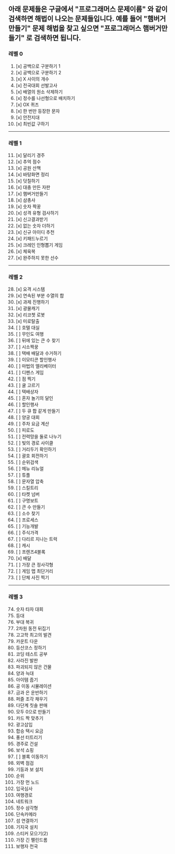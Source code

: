 아래 문제들은 구글에서 "프로그래머스 문제이름" 와 같이 검색하면 해법이 나오는 문제들입니다. 
예를 들어 "햄버거만들기" 문제 해법을 찾고 싶으면 "프로그래머스 햄버거만들기" 로 검색하면 됩니다. 
---  

### 레벨 0  
1. [x] 공백으로 구분하기 1  
2. [x] 공백으로 구분하기 2  
3. [x] X 사이의 개수  
4. [x] 전국대회 선발고사  
5. [x] 배열의 원소 삭제하기  
6. [x] 정수를 나선형으로 배치하기  
7. [x] OX 퀴즈  
8. [x] 한 번만 등장한 문자  
9. [x] 안전지대  
10. [x] 최빈값 구하기  <br>
-----

### 레벨 1   

11. [x] 달리기 경주  
12. [x] 추억 점수  
13. [x] 공원 산책  
14. [x] 바탕화면 정리  
15. [x] 덧칠하기  
16. [x] 대충 만든 자판  
17. [x] 햄버거만들기  
18. [x] 삼총사  
19. [x] 숫자 짝꿍  
20. [x] 성격 유형 검사하기  
21. [x] 신고결과받기  
22. [x] 없는 숫자 더하기  
23. [x] 신규 아이디 추천  
24. [x] 키패드누르기  
25. [x] 크레인 인형뽑기 게임  
26. [x] 체육복  
27. [x] 완주하지 못한 선수  <br>
---

### 레벨 2  
  
28. [x] 요격 시스템  
29. [x] 연속된 부분 수열의 합  
30. [x] 과제 진행하기  
31. [x] 광물캐기  
32. [x] 리코쳇 로봇  
33. [x] 미로탈출  
34. [ ] 호텔 대실   
35. [ ] 무인도 여행   
36. [ ] 뒤에 있는 큰 수 찾기   
37. [ ] 시소짝꿍   
38. [ ] 택배 배달과 수거하기   
39. [ ] 이모티콘 할인행사   
40. [ ] 마법의 엘리베이터   
41. [ ] 디펜스 게임   
42. [ ] 점 찍기  
43. [ ] 귤 고르기  
44. [ ] 택배상자  
45. [ ] 혼자 놀기의 달인  
46. [ ] 할인행사   
47. [ ] 두 큐 합 같게 만들기  
48. [ ] 양궁 대회  
49. [ ] 주차 요금 계산  
50. [ ] 피로도  
51. [ ] 전력망을 둘로 나누기  
52. [ ] 빛의 경로 사이클  
53. [ ] 거리두기 확인하기  
54. [ ] 괄호 회전하기   
55. [ ] 순위검색   
56. [ ] 메뉴 리뉴얼   
57. [ ] 튜플  
58. [ ] 문자열 압축  
59. [ ] 스킬트리  
60. [ ] 타켓 넘버   
61. [ ] 구명보트  
62. [ ] 큰 수 만들기  
63. [ ] 소수 찾기  
64. [ ] 프로세스  
65. [ ] 기능개발   
66. [ ] 주식가격  
67. [ ] 다리르 지나는 트럭  
68. [ ] 캐시  
69. [ ] 프렌즈4블록   
70. [x] 배달  
71. [ ] 가장 큰 정사각형  
72. [ ] 게임 맵 최단거리  
73. [ ] 단체 사진 찍기  <br>

---
### 레벨 3  
74. 숫자 타자 대회  
75. 등대  
76. 부대 복귀  
77. 2차원 동전 뒤집기   
78. 고고학 최고의 발견  
79. 카운트 다운  
80. 등산코스 정하기   
81. 코딩 테스트 공부   
82. 사라진 발판  
83. 파괴되지 않은 건물  
84. 양과 늑대  
85. 아이템 줍기  
86. 공 이동 시뮬레이션  
87. 금과 은 운반하기  
88. 퍼즐 조각 채우기  
89. 다단계 칫솔 판매  
90. 모두 0으로 만들기   
91. 카드 짝 맞추기  
92. 광고삽입  
93. 합승 택시 요금   
94. 풍선 터트리기  
95. 경주로 건설  
96. 보석 쇼핑  
97. [ ] 블록 이동하기  
98. 외벽 점검  
99. 기둥과 보 설치   
100. 순위  
101. 가장 먼 노드  
102. 입국심사  
103. 여행경로  
104. 네트워크  
105. 정수 삼각형  
106. 단속카메라  
107. 섬 연결하기   
108. 기지국 설치  
109. 스티커 모으기(2)  
110. 가장 긴 팰린드롬  
111. 보행자 천국  

